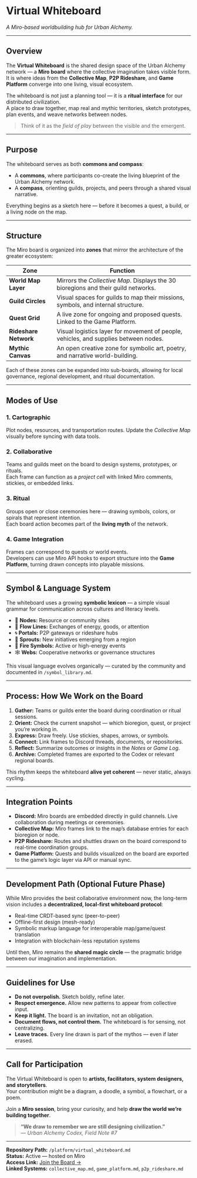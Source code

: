 # Virtual Whiteboard  
*A Miro-based worldbuilding hub for Urban Alchemy.*

---

## Overview

The **Virtual Whiteboard** is the shared design space of the Urban Alchemy network — a **Miro board** where the collective imagination takes visible form.  
It is where ideas from the **Collective Map**, **P2P Rideshare**, and **Game Platform** converge into one living, visual ecosystem.

The whiteboard is not just a planning tool — it is a **ritual interface** for our distributed civilization.  
A place to draw together, map real and mythic territories, sketch prototypes, plan events, and weave networks between nodes.

> Think of it as the *field of play* between the visible and the emergent.

---

## Purpose

The whiteboard serves as both **commons and compass**:

- A **commons**, where participants co-create the living blueprint of the Urban Alchemy network.  
- A **compass**, orienting guilds, projects, and peers through a shared visual narrative.

Everything begins as a sketch here — before it becomes a quest, a build, or a living node on the map.

---

## Structure

The Miro board is organized into **zones** that mirror the architecture of the greater ecosystem:

| Zone | Function |
|------|-----------|
| **World Map Layer** | Mirrors the *Collective Map*. Displays the 30 bioregions and their guild networks. |
| **Guild Circles** | Visual spaces for guilds to map their missions, symbols, and internal structure. |
| **Quest Grid** | A live zone for ongoing and proposed quests. Linked to the Game Platform. |
| **Rideshare Network** | Visual logistics layer for movement of people, vehicles, and supplies between nodes. |
| **Mythic Canvas** | An open creative zone for symbolic art, poetry, and narrative world-building. |

Each of these zones can be expanded into sub-boards, allowing for local governance, regional development, and ritual documentation.

---

## Modes of Use

### 1. **Cartographic**
Plot nodes, resources, and transportation routes. Update the *Collective Map* visually before syncing with data tools.

### 2. **Collaborative**
Teams and guilds meet on the board to design systems, prototypes, or rituals.  
Each frame can function as a *project cell* with linked Miro comments, stickies, or embedded links.

### 3. **Ritual**
Groups open or close ceremonies here — drawing symbols, colors, or spirals that represent intention.  
Each board action becomes part of the **living myth** of the network.

### 4. **Game Integration**
Frames can correspond to quests or world events.  
Developers can use Miro API hooks to export structure into the **Game Platform**, turning drawn concepts into playable missions.

---

## Symbol & Language System

The whiteboard uses a growing **symbolic lexicon** — a simple visual grammar for communication across cultures and literacy levels.

- 🔶 **Nodes:** Resource or community sites  
- 🔵 **Flow Lines:** Exchanges of energy, goods, or attention  
- 🌀 **Portals:** P2P gateways or rideshare hubs  
- 🌿 **Sprouts:** New initiatives emerging from a region  
- 🔺 **Fire Symbols:** Active or high-energy events  
- 🕸️ **Webs:** Cooperative networks or governance structures  

This visual language evolves organically — curated by the community and documented in `/symbol_library.md`.

---

## Process: How We Work on the Board

1. **Gather:** Teams or guilds enter the board during coordination or ritual sessions.  
2. **Orient:** Check the current snapshot — which bioregion, quest, or project you’re working in.  
3. **Express:** Draw freely. Use stickies, shapes, arrows, or symbols.  
4. **Connect:** Link frames to Discord threads, documents, or repositories.  
5. **Reflect:** Summarize outcomes or insights in the *Notes* or *Game Log*.  
6. **Archive:** Completed frames are exported to the Codex or relevant regional boards.

This rhythm keeps the whiteboard **alive yet coherent** — never static, always cycling.

---

## Integration Points

- **Discord:** Miro boards are embedded directly in guild channels. Live collaboration during meetings or ceremonies.  
- **Collective Map:** Miro frames link to the map’s database entries for each bioregion or node.  
- **P2P Rideshare:** Routes and shuttles drawn on the board correspond to real-time coordination groups.  
- **Game Platform:** Quests and builds visualized on the board are exported to the game’s logic layer via API or manual sync.

---

## Development Path (Optional Future Phase)

While Miro provides the best collaborative environment now, the long-term vision includes a **decentralized, local-first whiteboard protocol**:

- Real-time CRDT-based sync (peer-to-peer)
- Offline-first design (mesh-ready)
- Symbolic markup language for interoperable map/game/quest translation
- Integration with blockchain-less reputation systems

Until then, Miro remains the **shared magic circle** — the pragmatic bridge between our imagination and implementation.

---

## Guidelines for Use

- **Do not overpolish.** Sketch boldly, refine later.  
- **Respect emergence.** Allow new patterns to appear from collective input.  
- **Keep it light.** The board is an invitation, not an obligation.  
- **Document flows, not control them.** The whiteboard is for sensing, not centralizing.  
- **Leave traces.** Every line drawn is part of the mythos — even if later erased.

---

## Call for Participation

The Virtual Whiteboard is open to **artists, facilitators, system designers, and storytellers**.  
Your contribution might be a diagram, a doodle, a symbol, a flowchart, or a poem.

Join a **Miro session**, bring your curiosity, and help **draw the world we’re building together**.

> **“We draw to remember we are still designing civilization.”**  
> — *Urban Alchemy Codex, Field Note #7*

---

**Repository Path:** `/platform/virtual_whiteboard.md`  
**Status:** Active — hosted on Miro  
**Access Link:** [Join the Board →](https://miro.com/app/dashboard/)  
**Linked Systems:** `collective_map.md`, `game_platform.md`, `p2p_rideshare.md`
